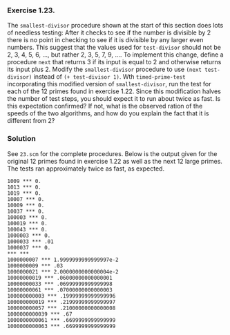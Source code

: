 ### Exercise 1.23.

The `smallest-divisor` procedure shown at the start of this section does lots of
needless testing: After it checks to see if the number is divisible by 2 there
is no point in checking to see if it is divisible by any larger even numbers.
This suggest that the values used for `test-divisor` should not be 2, 3, 4, 5,
6, ..., but rather 2, 3, 5, 7, 9, .... To implement this change, define a
procedure `next` that returns 3 if its input is equal to 2 and otherwise returns
its input plus 2. Modify the `smallest-divisor` procedure to use `(next
test-divisor)` instead of `(+ test-divisor 1)`. Wth `timed-prime-test`
incorporating this modified version of `smallest-divisor`, run the test for each
of the 12 primes found in exercise 1.22. Since this modification halves the
number of test steps, you should expect it to run about twice as fast. Is this
expectation confirmed? If not, what is the observed ration of the speeds of the
two algorithms, and how do you explain the fact that it is different from 2?

### Solution

See `23.scm` for the complete procedures. Below is the output given for the
original 12 primes found in exercise 1.22 as well as the next 12 large primes.
The tests ran approximately twice as fast, as expected.

```
1009 *** 0.
1013 *** 0.
1019 *** 0.
10007 *** 0.
10009 *** 0.
10037 *** 0.
100003 *** 0.
100019 *** 0.
100043 *** 0.
1000003 *** 0.
1000033 *** .01
1000037 *** 0.
*** ***
1000000007 *** 1.9999999999999997e-2
1000000009 *** .03
1000000021 *** 2.0000000000000004e-2
10000000019 *** .06000000000000001
10000000033 *** .06999999999999998
10000000061 *** .07000000000000003
100000000003 *** .19999999999999996
100000000019 *** .21999999999999997
100000000057 *** .21000000000000008
1000000000039 *** .67
1000000000061 *** .6699999999999999
1000000000063 *** .6699999999999999
```
